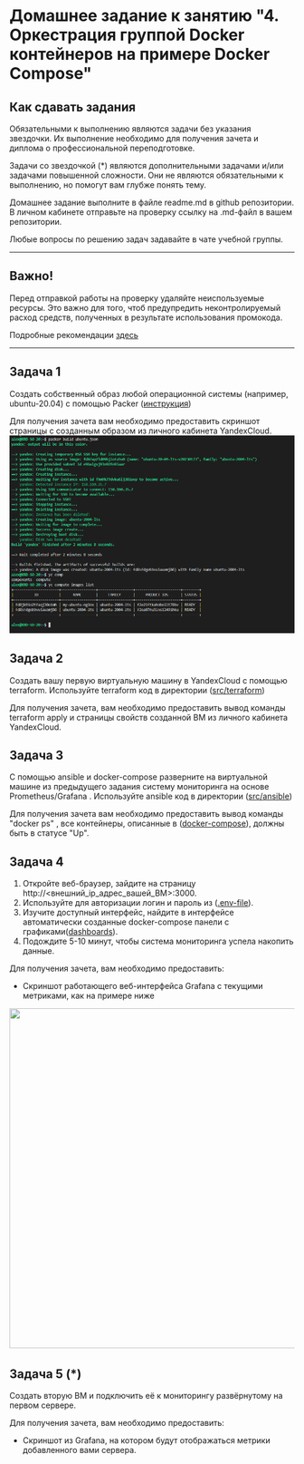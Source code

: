# Домашнее задание к занятию "4. Оркестрация группой Docker контейнеров на примере Docker Compose"

## Как сдавать задания

Обязательными к выполнению являются задачи без указания звездочки. Их выполнение необходимо для получения зачета и диплома о профессиональной переподготовке.

Задачи со звездочкой (*) являются дополнительными задачами и/или задачами повышенной сложности. Они не являются обязательными к выполнению, но помогут вам глубже понять тему.

Домашнее задание выполните в файле readme.md в github репозитории. В личном кабинете отправьте на проверку ссылку на .md-файл в вашем репозитории.

Любые вопросы по решению задач задавайте в чате учебной группы.

---


## Важно!

Перед отправкой работы на проверку удаляйте неиспользуемые ресурсы.
Это важно для того, чтоб предупредить неконтролируемый расход средств, полученных в результате использования промокода.

Подробные рекомендации [здесь](https://github.com/netology-code/virt-homeworks/blob/virt-11/r/README.md)

---

## Задача 1

Создать собственный образ  любой операционной системы (например, ubuntu-20.04) с помощью Packer ([инструкция](https://cloud.yandex.ru/docs/tutorials/infrastructure-management/packer-quickstart))

Для получения зачета вам необходимо предоставить скриншот страницы с созданным образом из личного кабинета YandexCloud.
![image](https://github.com/AllexxB/netology-homework/blob/master/pic/05-virt-04-docker-compose1.PNG)
## Задача 2

Создать вашу первую виртуальную машину в YandexCloud с помощью terraform. 
Используйте terraform код в директории ([src/terraform](https://github.com/netology-group/virt-homeworks/tree/virt-11/05-virt-04-docker-compose/src/terraform))

Для получения зачета, вам необходимо предоставить вывод команды terraform apply и страницы свойств созданной ВМ из личного кабинета YandexCloud.

## Задача 3

С помощью ansible и docker-compose разверните на виртуальной машине из предыдущего задания систему мониторинга на основе Prometheus/Grafana .
Используйте ansible код в директории ([src/ansible](https://github.com/netology-group/virt-homeworks/tree/virt-11/05-virt-04-docker-compose/src/ansible))

Для получения зачета вам необходимо предоставить вывод команды "docker ps" , все контейнеры, описанные в ([docker-compose](https://github.com/netology-group/virt-homeworks/blob/virt-11/05-virt-04-docker-compose/src/ansible/stack/docker-compose.yaml)),  должны быть в статусе "Up".

## Задача 4

1. Откройте веб-браузер, зайдите на страницу http://<внешний_ip_адрес_вашей_ВМ>:3000.
2. Используйте для авторизации логин и пароль из ([.env-file](https://github.com/netology-group/virt-homeworks/blob/virt-11/05-virt-04-docker-compose/src/ansible/stack/.env)).
3. Изучите доступный интерфейс, найдите в интерфейсе автоматически созданные docker-compose панели с графиками([dashboards](https://grafana.com/docs/grafana/latest/dashboards/use-dashboards/)).
4. Подождите 5-10 минут, чтобы система мониторинга успела накопить данные.

Для получения зачета, вам необходимо предоставить: 
- Скриншот работающего веб-интерфейса Grafana с текущими метриками, как на примере ниже
<p align="center">
  <img width="1200" height="600" src="./assets/yc_02.png">
</p>

## Задача 5 (*)

Создать вторую ВМ и подключить её к мониторингу развёрнутому на первом сервере.

Для получения зачета, вам необходимо предоставить:
- Скриншот из Grafana, на котором будут отображаться метрики добавленного вами сервера.

